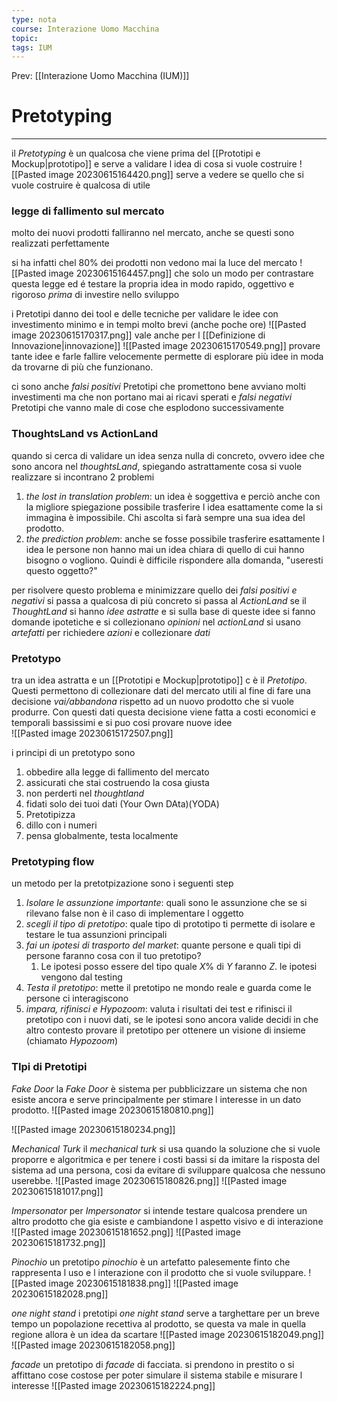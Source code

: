 ```yaml
---
type: nota
course: Interazione Uomo Macchina
topic: 
tags: IUM
---
```


Prev: [[Interazione Uomo Macchina (IUM)]]

# Pretotyping
---
il _Pretotyping_ è un qualcosa che viene prima del [[Prototipi e Mockup|prototipo]] e serve a validare l idea di cosa si vuole costruire 
![[Pasted image 20230615164420.png]]
serve a vedere se quello che si vuole costruire è qualcosa di utile


### legge di fallimento sul mercato
molto dei nuovi prodotti falliranno nel mercato, anche se questi sono realizzati perfettamente 

si ha infatti chel 80% dei prodotti non vedono mai la luce del mercato
![[Pasted image 20230615164457.png]]
che solo un modo per contrastare questa legge ed é testare la propria idea in modo rapido, oggettivo e rigoroso _prima_ di investire nello sviluppo

i Pretotipi danno dei tool e delle tecniche per validare le idee con investimento minimo e in tempi molto brevi (anche poche ore)
![[Pasted image 20230615170317.png]]
vale anche per l [[Definizione di Innovazione|innovazione]]
![[Pasted image 20230615170549.png]]
provare tante idee e farle fallire velocemente permette di esplorare più idee in moda da trovarne di più che funzionano.


ci sono anche _falsi positivi_ Pretotipi che promettono bene avviano molti investimenti ma che non portano mai ai ricavi sperati e _falsi negativi_ Pretotipi che vanno male di cose che esplodono successivamente

### ThoughtsLand vs ActionLand
quando si cerca di validare un idea senza nulla di concreto, ovvero idee che sono ancora nel _thoughtsLand_, spiegando astrattamente cosa si vuole realizzare si incontrano 2 problemi
1. _the lost in translation problem_: un idea è soggettiva e perciò anche con la migliore spiegazione possibile trasferire l idea esattamente come la si immagina è impossibile. Chi ascolta si farà sempre una sua idea del prodotto.
2. _the prediction problem_: anche se fosse possibile trasferire esattamente l idea le persone non hanno mai un idea chiara di quello di cui hanno bisogno o vogliono. Quindi è difficile rispondere alla domanda, "useresti questo oggetto?"


per risolvere questo problema e minimizzare quello dei _falsi positivi e negativi_ si passa a qualcosa di più concreto si passa al _ActionLand_
se il _ThoughtLand_ si hanno _idee astratte_ e si sulla base di queste idee si fanno domande ipotetiche e si collezionano _opinioni_
nel _actionLand_ si usano _artefatti_ per richiedere _azioni_ e collezionare _dati_


### Pretotypo
tra un idea astratta e un [[Prototipi e Mockup|prototipo]] c è il _Pretotipo_. Questi permettono di collezionare dati del mercato utili al fine di fare una decisione _vai/abbandona_ rispetto ad un nuovo prodotto che si vuole produrre. Con questi dati questa decisione viene fatta a costi economici e temporali bassissimi e si puo cosi provare nuove idee  
![[Pasted image 20230615172507.png]]


i principi di un pretotypo sono
1. obbedire alla legge di fallimento del mercato
2. assicurati che stai costruendo la cosa giusta
3. non perderti nel _thoughtland_
4. fidati solo dei tuoi dati  (Your Own DAta)(YODA)
5. Pretotipizza
6. dillo con i numeri
7. pensa globalmente, testa localmente



### Pretotyping flow
un metodo per la pretotpizazione sono i seguenti step
1. _Isolare le assunzione importante_: quali sono le assunzione che se si rilevano false non è il caso di implementare l oggetto
2. _scegli il tipo di pretotipo_: quale tipo di prototipo ti permette di isolare e testare le tua assunzioni principali
3. _fai un ipotesi di trasporto del market_: quante persone e quali tipi di persone faranno cosa con il tuo pretotipo? 
	1. Le ipotesi posso essere del tipo quale $X\%$ di $Y$ faranno $Z$. le ipotesi vengono dal testing
4. _Testa il pretotipo_: mette il pretotipo ne mondo reale e guarda come le persone ci interagiscono
5. _impara, rifinisci e Hypozoom_: valuta i risultati dei test e rifinisci il pretotipo con i nuovi dati, se le ipotesi sono ancora valide decidi in che altro contesto provare il pretotipo per ottenere un visione di insieme (chiamato _Hypozoom_)


### TIpi di Pretotipi
_Fake Door_ 
la _Fake Door_ è sistema per pubblicizzare un sistema che non esiste ancora e serve principalmente per stimare l interesse in un dato prodotto.
![[Pasted image 20230615180810.png]]

![[Pasted image 20230615180234.png]]


_Mechanical Turk_
il _mechanical turk_ si usa quando la soluzione che si vuole proporre e algoritmica e per tenere i costi bassi si da imitare la risposta del sistema ad una persona, cosi da evitare di sviluppare qualcosa che nessuno userebbe.
![[Pasted image 20230615180826.png]]
![[Pasted image 20230615181017.png]]



_Impersonator_
per _Impersonator_ si intende testare qualcosa prendere un altro prodotto che gia esiste e cambiandone l aspetto visivo e di interazione
![[Pasted image 20230615181652.png]]
![[Pasted image 20230615181732.png]]

_Pinochio_
un pretotipo _pinochio_  è un artefatto palesemente finto che rappresenta l uso e l interazione con il prodotto che si vuole sviluppare. 
![[Pasted image 20230615181838.png]]
![[Pasted image 20230615182028.png]]


_one night stand_
i pretotipi _one night stand_ serve a targhettare per un breve tempo un popolazione recettiva al prodotto, se questa va male in quella regione allora è un idea da scartare
![[Pasted image 20230615182049.png]]
![[Pasted image 20230615182058.png]]


_facade_
un pretotipo di _facade_ di facciata. si prendono in prestito o si affittano cose costose per poter simulare il sistema stabile e misurare l interesse
![[Pasted image 20230615182224.png]]


